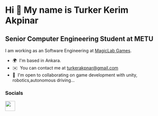 Hi 👋 My name is Turker Kerim Akpinar
=====================================

Senior Computer Engineering Student at METU
-------------------------------------------

I am working as an Software Engineering at [MagicLab Games](https://maglab.com.tr/).
* 🌍  I'm based in Ankara.
* ✉️  You can contact me at [turkerakpnar@gmail.com](mailto:turkerakpnar@gmail.com)
* 🤝  I'm open to collaborating on game development with unity, robotics,autonomous driving...


### Socials

<p align="left"> <a href="https://www.linkedin.com/in/turkerakpinar" target="_blank" rel="noreferrer"><img src="https://raw.githubusercontent.com/danielcranney/readme-generator/main/public/icons/socials/linkedin.svg" width="32" height="32" /></a></p>
